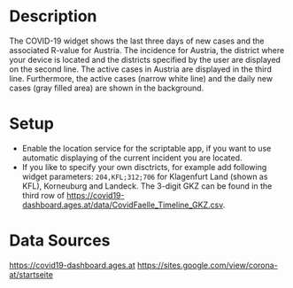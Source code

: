 # Description
The COVID-19 widget shows the last three days of new cases and the associated R-value for Austria. The incidence for Austria, the district where your device is located and the districts specified by the user are displayed on the second line. The active cases in Austria are displayed in the third line. Furthermore, the active cases (narrow white line) and the daily new cases (gray filled area) are shown in the background.

# Setup
* Enable the location service for the scriptable app, if you want to use automatic displaying of the current incident you are located.
* If you like to specify your own disctricts, for example add following widget parameters: `204,KFL;312;706` for Klagenfurt Land (shown as KFL), Korneuburg and Landeck. The 3-digit GKZ can be found in the third row of https://covid19-dashboard.ages.at/data/CovidFaelle_Timeline_GKZ.csv.

# Data Sources
https://covid19-dashboard.ages.at
https://sites.google.com/view/corona-at/startseite
